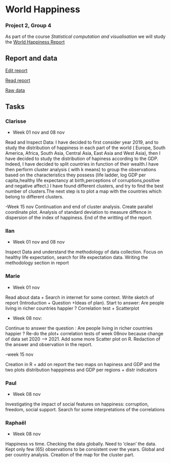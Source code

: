 # World Happiness
### Project 2, Group 4

As part of the course *Statistical computation and visualisation* we will study the  [World Happiness Report](https://worldhappiness.report/)

## Report and data

[Edit report](https://www.overleaf.com/3992881475cxpbktkghzyy)

[Read report](https://www.overleaf.com/read/fcgytsgdcdyb)

[Raw data](https://happiness-report.s3.amazonaws.com/2021/DataPanelWHR2021C2.xls)


## Tasks

### Clarisse
  - Week 01 nov and 08 nov

Read and Inspect Data: I have decided to first consider year 2019, and to study the distribution of happiness in each part of the world ( Europe, South America, Africa, South Asia, Central Asia, East Asia and West Asia), then I have decided to study the distribution of hapiness according to the GDP. Indeed, I have decided to split countries in function of their wealth.I have then perform cluster analysis ( with k means) to group the observations based on the characteristics they possess (life ladder, log GDP per capita,healthy life expectancy at birth,perceptions of corruptions,positive and negative affect.) I have found different clusters, and try to find the best number of clusters.The next step is to plot a map with the countries which belong to different clusters.

  -Week 15 nov
  Continuation and end of cluster analysis. Create parallel coordinate plot. Analysis of standard deviation to measure diffence in dispersion of the index of happiness. End of the writting of the report. 
                         

### Ilan
  - Week 01 nov and 08 nov

Inspect Data and understand the methodology of data collection. Focus on healthy life expectation, search for life expectation data. Writing the methodology section in report

### Marie
  - Week 01 nov

Read about data + Search in internet for some context. Write sketch of report (Introduction + Question +Ideas of plan). Start to answer: Are people living in richer countries happier ? Correlation test + Scatterplot

  - Week 08 nov:

  Continue to answer the question : Are people living in richer countries happier ? Re-do the plot+ correlation tests of week 08nov because change of data set 2020 --> 2021.   Add some more Scatter plot on R. Redaction of the answer and observation in the report.

  -week 15 nov
  
 Creation in R + add on report the two maps on hapiness and GDP and the two plots distribution happpiness and GDP per regions + distr indicators
  
  
### Paul
  - Week 08 nov

Investigating the impact of social features on happiness: corruption, freedom, social support. Search for some interpretations of the correlations


### Raphaël
  - Week 08 nov

Happiness vs time. Checking the data globally. Need to ‘clean’ the data. Kept only few (65) observations to be consistent over the years. Global and per country analysis. Creation of the map for the cluster part.
